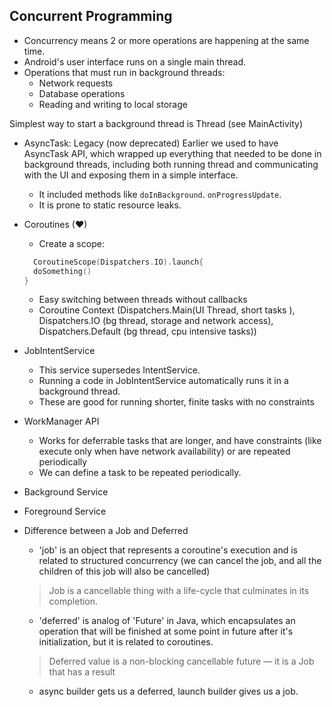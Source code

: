 ## Concurrent Programming
- Concurrency means 2 or more operations are happening at the same time.
- Android's user interface runs on a single main thread.
- Operations that must run in background threads:
  - Network requests
  - Database operations
  - Reading and writing to local storage
  
Simplest way to start a background thread is Thread (see MainActivity)

- AsyncTask: Legacy (now deprecated)
Earlier we used to have AsyncTask API, which wrapped up everything that needed to be done in background threads, including both running thread and communicating with the UI and exposing them in a simple interface.
  - It included methods like ```doInBackground```. ```onProgressUpdate```.
  - It is prone to static resource leaks.

- Coroutines (❤)
  - Create a scope:
  ```kotlin
    CoroutineScope(Dispatchers.IO).launch{
    doSomething()
  }
    ```
    - Easy switching between threads without callbacks
    - Coroutine Context (Dispatchers.Main(UI Thread, short tasks ), Dispatchers.IO (bg thread, storage and network access), Dispatchers.Default (bg thread, cpu intensive tasks))

- JobIntentService
  - This service supersedes IntentService.
  - Running a code in JobIntentService automatically runs it in a background thread.
  - These are good for running shorter, finite tasks with no constraints

- WorkManager API
  - Works for deferrable tasks that are longer, and have constraints (like execute only when have network availability) or are repeated periodically
  - We can define a task to be repeated periodically.

- Background Service

- Foreground Service

- Difference between a Job and Deferred
  - 'job' is an object that represents a coroutine's execution and is related to structured concurrency (we can cancel the job, and all the children of this job will also be cancelled)
  > Job is a cancellable thing with a life-cycle that culminates in its completion.
  - 'deferred' is analog of 'Future' in Java, which encapsulates an operation that will be finished at some point in future after it's initialization, but it is related to coroutines.
  > Deferred value is a non-blocking cancellable future — it is a Job that has a result
  - async builder gets us a deferred, launch builder gives us a job.